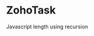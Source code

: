 # ZohoTask
<!DOCTYPE html>
<html>
<body>

 <h>Javascript length using recursion</h>

 <script>  
function Length(str) 
{
   if (str[i] === undefined)
      return 0;
   else
      return 1 + length(str + 1);
}
    console.log(Length("asdf"));
    console.log(Length("1234567890"));
 </script>
 </body>
 </html>
